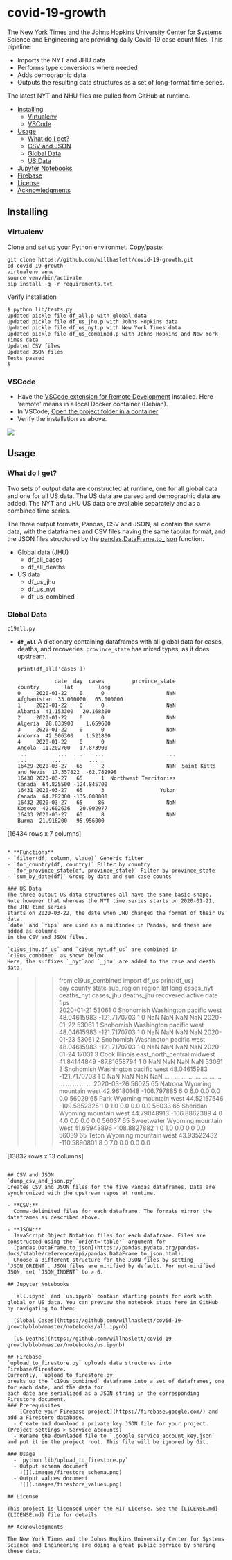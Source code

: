 # covid-19-growth

The [New York Times](https://github.com/nytimes/covid-19-data)
and the [Johns Hopkins University](https://github.com/CSSEGISandData/COVID-19)
Center for Systems Science and Engineering are providing daily Covid-19 case
count files. This pipeline:
- Imports the NYT and JHU data
- Performs type conversions where needed
- Adds demopraphic data
- Outputs the resulting data structures as a set of long-format time series.

The latest NYT and NHU files are pulled from GitHub at runtime.

  - [Installing](#installing)
    - [Virtualenv](#virtualenv)
    - [VSCode](#vscode)
  - [Usage](#usage)
    - [What do I get?](#what-do-i-get)
    - [CSV and JSON](#csv-and-json)
    - [Global Data](#global-data)
    - [US Data](#us-data)
  - [Jupyter Notebooks](#jupyter-notebooks)
  - [Firebase](#firebase)
  - [License](#license)
  - [Acknowledgments](#acknowledgments)


## Installing
### Virtualenv
Clone and set up your Python environmet. Copy/paste:
```
git clone https://github.com/willhaslett/covid-19-growth.git
cd covid-19-growth
virtualenv venv
source venv/bin/activate
pip install -q -r requirements.txt

```
Verify installation
```
$ python lib/tests.py
Updated pickle file df_all.p with global data
Updated pickle file df_us_jhu.p with Johns Hopkins data
Updated pickle file df_us_nyt.p with New York Times data
Updated pickle file df_us_combined.p with Johns Hopkins and New York Times data
Updated CSV files
Updated JSON files
Tests passed
$
```

### VSCode
-  Have the [VSCode extension for Remote Development](https://marketplace.visualstudio.com/items?itemName=ms-vscode-remote.vscode-remote-extensionpack) installed. Here 'remote' means in a local Docker container (Debian).
- In VSCode, [Open the project folder in a container](https://code.visualstudio.com/docs/remote/containers#_quick-start-open-an-existing-folder-in-a-container)
- Verify the installation as above.

![](.images/vscode.png)


## Usage

### What do I get?
Two sets of output data are constructed at runtime, one for all global data and one for all US data.
The US data are parsed and demographic data are added.
The NYT and JHU US data are available separately and as a combined time series.

The three output formats, Pandas, CSV and JSON, all contain the same data, with the dataframes and CSV files
having the same tabular format, and the JSON files structured by the
[pandas.DataFrame.to_json](https://pandas.pydata.org/pandas-docs/stable/reference/api/pandas.DataFrame.to_json.html) function.

- Global data (JHU)
  - df_all_cases
  - df_all_deaths 
- US data
  - df_us_jhu
  - df_us_nyt
  - df_us_combined

### Global Data
`c19all.py`
* **`df_all`** A dictionary containing dataframes with all global data for cases, deaths, and recoveries. `province_state` has mixed types, as it does upstream.
  ```
  print(df_all['cases'])

              date  day  cases         province_state                country        lat        long
  0     2020-01-22    0      0                    NaN            Afghanistan  33.000000   65.000000
  1     2020-01-22    0      0                    NaN                Albania  41.153300   20.168300
  2     2020-01-22    0      0                    NaN                Algeria  28.033900    1.659600
  3     2020-01-22    0      0                    NaN                Andorra  42.506300    1.521800
  4     2020-01-22    0      0                    NaN                 Angola -11.202700   17.873900
  ...          ...  ...    ...                    ...                    ...        ...         ...
  16429 2020-03-27   65      2                    NaN  Saint Kitts and Nevis  17.357822  -62.782998
  16430 2020-03-27   65      1  Northwest Territories                 Canada  64.825500 -124.845700
  16431 2020-03-27   65      3                  Yukon                 Canada  64.282300 -135.000000
  16432 2020-03-27   65     86                    NaN                 Kosovo  42.602636   20.902977
  16433 2020-03-27   65      8                    NaN                  Burma  21.916200   95.956000

[16434 rows x 7 columns]
  ```

* **Functions**
  - `filter(df, column, vlaue)` Generic filter
  - `for_country(df, country)` Filter by country
  - `for_province_state(df, province_state)` Filter by province_state
  - `sum_by_date(df)` Group by date and sum case counts 

### US Data
The three output US data structures all have the same basic shape.
Note however that whereas the NYT time series starts on 2020-01-21, the JHU time series
starts on 2020-03-22, the date when JHU changed the format of their US data.
`date` and `fips` are used as a multindex in Pandas, and these are added as columns
in the CSV and JSON files.

`c19us_jhu.df_us` and `c19us_nyt.df_us` are combined in `c19us_combined` as shown below.
Here, the suffixes `_nyt`and `_jhu` are added to the case and death data.
```
>>> from c19us_combined import df_us
>>> print(df_us)    
                   day      county       state          sub_region   region          lat          long  cases_nyt  deaths_nyt  cases_jhu  deaths_jhu  recovered  active
date       fips                                                                                                                                                        
2020-01-21 53061     0   Snohomish  Washington             pacific     west  48.04615983  -121.7170703          1           0        NaN         NaN        NaN     NaN
2020-01-22 53061     1   Snohomish  Washington             pacific     west  48.04615983  -121.7170703          1           0        NaN         NaN        NaN     NaN
2020-01-23 53061     2   Snohomish  Washington             pacific     west  48.04615983  -121.7170703          1           0        NaN         NaN        NaN     NaN
2020-01-24 17031     3        Cook    Illinois  east_north_central  midwest  41.84144849  -87.81658794          1           0        NaN         NaN        NaN     NaN
           53061     3   Snohomish  Washington             pacific     west  48.04615983  -121.7170703          1           0        NaN         NaN        NaN     NaN
...                  .         ...         ...                 ...      ...          ...           ...        ...         ...        ...         ...        ...     ...
2020-03-26 56025    65     Natrona     Wyoming            mountain     west  42.96180148   -106.797885          6           0        6.0         0.0        0.0     0.0
           56029    65        Park     Wyoming            mountain     west  44.52157546  -109.5852825          1           0        1.0         0.0        0.0     0.0
           56033    65    Sheridan     Wyoming            mountain     west  44.79048913  -106.8862389          4           0        4.0         0.0        0.0     0.0
           56037    65  Sweetwater     Wyoming            mountain     west  41.65943896  -108.8827882          1           0        1.0         0.0        0.0     0.0
           56039    65       Teton     Wyoming            mountain     west  43.93522482  -110.5890801          8           0        7.0         0.0        0.0     0.0

[13832 rows x 13 columns]
>>>
```

## CSV and JSON
`dump_csv_and_json.py`
Creates CSV and JSON files for the five Pandas dataframes. Data are synchronized with the upstream repos at runtime.

- **CSV:**
  Comma-delimited files for each dataframe. The formats mirror the dataframes as described above.

- **JSON:**
  JavaScript Object Notation files for each dataframe. Files are constructed using the `orient='table'` argument for 
  [pandas.DataFrame.to_json](https://pandas.pydata.org/pandas-docs/stable/reference/api/pandas.DataFrame.to_json.html).
  Choose a different structure for the JSON files by setting `JSON_ORIENT`. JSON files are minified by default. For not-minified JSON, set `JSON_INDENT` to > 0.

## Jupyter Notebooks
  
  `all.ipynb` and `us.ipynb` contain starting points for work with global or US data. You can preview the notebook stubs here in GitHub by navigating to them:
  
  [Global Cases](https://github.com/willhaslett/covid-19-growth/blob/master/notebooks/all.ipynb)
  
  [US Deaths](https://github.com/willhaslett/covid-19-growth/blob/master/notebooks/us.ipynb)

## Firebase
`upload_to_firestore.py` uploads data structures into Firebase/Firestore.
Currently, `upload_to_firestore.py`
breaks up the `c19us_combined` dataframe into a set of dataframes, one for each date, and the data for
each date are serialized as a JSON string in the corresponding Firestore document.
### Prerequisites
  - [Create your Firebase project](https://firebase.google.com/) and add a Firestore database.
  - Create and download a private key JSON file for your project. (Project settings > Service accounts)
  - Rename the downladed file to `.google_service_account_key.json` and put it in the project root. This file will be ignored by Git.

### Usage
  - `python lib/upload_to_firestore.py`
  - Output schema document
    ![](.images/firestore_schema.png)
  - Output values document
    ![](.images/firestore_values.png)

## License

This project is licensed under the MIT License. See the [LICENSE.md](LICENSE.md) file for details

## Acknowledgments

The New York Times and the Johns Hopkins University Center for Systems Science and Engineering are doing a great public service by sharing these data.
